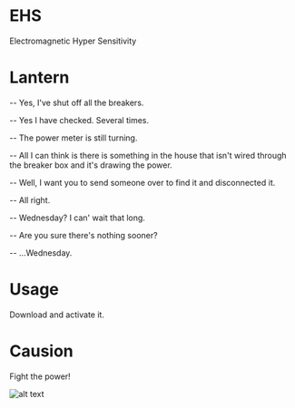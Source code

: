 # EHS

Electromagnetic Hyper Sensitivity

# Lantern

-- Yes, I've shut off all the breakers.

-- Yes I have checked. Several times.

-- The power meter is still turning.

-- All I can think is there is something in the house that isn't wired through the
   breaker box and it's drawing the power.

-- Well, I want you to send someone over to find it and disconnected it.

-- All right.

-- Wednesday? I can' wait that long.

-- Are you sure there's nothing sooner?

-- ...Wednesday.

# Usage

Download and activate it.

# Causion

Fight the power!

![alt text]("https://github.com/Shantti-Y/EHS/blob/master/chucks_downfall.gif")
